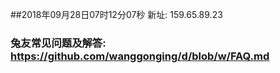 ##2018年09月28日07时12分07秒 新址: 159.65.89.23
### 兔友常见问题及解答: https://github.com/wanggonging/d/blob/w/FAQ.md
